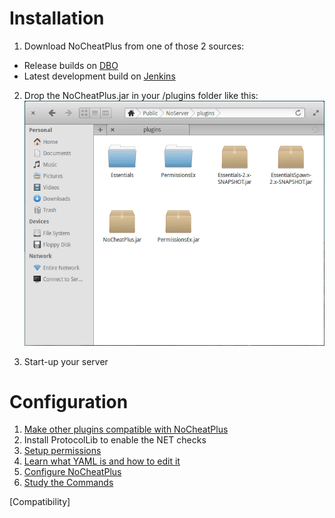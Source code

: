 # Installation
1. Download NoCheatPlus from one of those 2 sources:
 * Release builds on [DBO]
 * Latest development build on [Jenkins]

2. Drop the NoCheatPlus.jar in your /plugins folder like this:  ![Installation](Resources/Installation.gif)  

3. Start-up your server

# Configuration
1. [Make other plugins compatible with NoCheatPlus](Compatibility)
2. Install ProtocolLib to enable the NET checks
3. [Setup permissions](Permissions)
4. [Learn what YAML is and how to edit it](YAML)
5. [Configure NoCheatPlus](Configuration)
6. [Study the Commands](Commands)

[DBO]:http://dev.bukkit.org/bukkit-plugins/nocheatplus/files/
[Jenkins]:http://ci.md-5.net/job/NoCheatPlus/lastSuccessfulBuild/artifact/target/NoCheatPlus.jar
[Compatibility]

